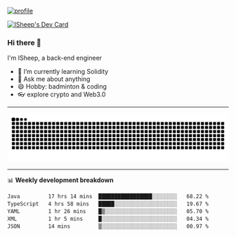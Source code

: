 [![profile](https://user-images.githubusercontent.com/54968314/208005045-e4b42f3b-833d-4242-bfcc-e764865553a2.svg)](https://www.calligrapher.ai/)

<a href="https://app.daily.dev/linziyang1106"><img src="https://api.daily.dev/devcards/v2/i4Spwx5Skx5FpTqWcwoit.png?r=kgx&type=wide" width="652" alt="ISheep's Dev Card"/></a>

### Hi there 🐏

I'm ISheep, a back-end engineer

- 🔭 I’m currently learning Solidity
- 💬 Ask me about anything
- 😄 Hobby: badminton & coding
- 👓 explore crypto and Web3.0

-------

![](https://raw.githubusercontent.com/ISheepp/ISheepp/output/github-contribution-grid-snake.svg)

-------

📊 **Weekly development breakdown**
<!--START_SECTION:waka-->

```txt
Java         17 hrs 14 mins  █████████████████░░░░░░░░   68.22 %
TypeScript   4 hrs 58 mins   █████░░░░░░░░░░░░░░░░░░░░   19.67 %
YAML         1 hr 26 mins    █▒░░░░░░░░░░░░░░░░░░░░░░░   05.70 %
XML          1 hr 5 mins     █░░░░░░░░░░░░░░░░░░░░░░░░   04.34 %
JSON         14 mins         ▒░░░░░░░░░░░░░░░░░░░░░░░░   00.97 %
```

<!--END_SECTION:waka-->
